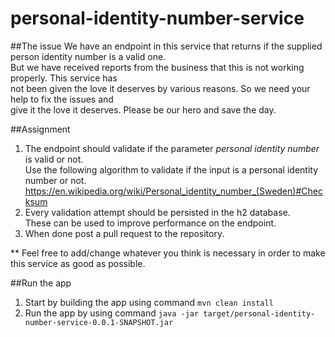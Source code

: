 # personal-identity-number-service

##The issue
We have an endpoint in this service that returns if the supplied person identity number is a valid one.   
But we have received reports from the business that this is not working properly. This service has  
not been given the love it deserves by various reasons. So we need your help to fix the issues and  
give it the love it deserves. Please be our hero and save the day. 

##Assignment
1. The endpoint should validate if the parameter _personal identity number_ is valid or not.  
Use the following algorithm to validate if the input is a personal identity number or not.  
https://en.wikipedia.org/wiki/Personal_identity_number_(Sweden)#Checksum  
2. Every validation attempt should be persisted in the h2 database.  
These can be used to improve performance on the endpoint. 
3. When done post a pull request to the repository.  

** Feel free to add/change whatever you think is necessary in order to make this service as good as possible.

##Run the app
1. Start by building the app using command ```mvn clean install```
2. Run the app by using command ```java -jar target/personal-identity-number-service-0.0.1-SNAPSHOT.jar```